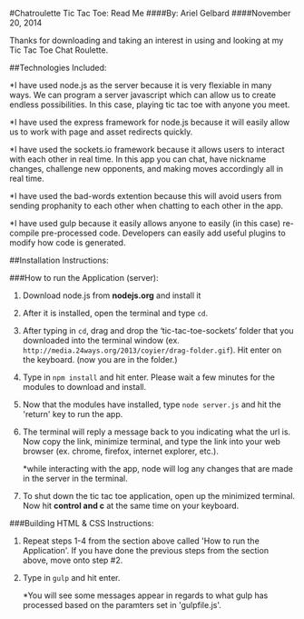 #Chatroulette Tic Tac Toe: Read Me
####By: Ariel Gelbard
####November 20, 2014

Thanks for downloading and taking an interest in using and looking at my Tic Tac Toe Chat Roulette.

##Technologies Included:

*I have used node.js as the server because it is very flexiable in many ways. We can program a server javascript which can allow us to create endless possibilities. In this case, playing tic tac toe with anyone you meet.

*I have used the express framework for node.js because it will easily allow us to work with page and asset redirects quickly.

*I have used the sockets.io framework because it allows users to interact with each other in real time. In this app you can chat, have nickname changes, challenge new opponents, and making moves accordingly all in real time.

*I have used the bad-words extention because this will avoid users from sending prophanity to each other when chatting to each other in the app.

*I have used gulp because it easily allows anyone to easily (in this case) re-compile pre-processed code. Developers can easily add useful plugins to modify how code is generated.



##Installation Instructions:

###How to run the Application (server):

1. Download node.js from **nodejs.org** and install it

2. After it is installed, open the terminal and type ```cd```.

3. After typing in ```cd```, drag and drop the ‘tic-tac-toe-sockets’ folder that you downloaded into the terminal window (ex. ```http://media.24ways.org/2013/coyier/drag-folder.gif```). Hit enter on the keyboard. (now you are in the folder.)

4. Type in ```npm install``` and hit enter. Please wait a few minutes for the modules to download and install.

5. Now that the modules have installed, type ```node server.js``` and hit the 'return' key to run the app.

6. The terminal will reply a message back to you indicating what the url is. Now copy the link, minimize terminal, and type the link into your web browser (ex. chrome, firefox, internet explorer, etc.). 

	*while interacting with the app, node will log any changes that are made in the server in the terminal.

7. To shut down the tic tac toe application, open up the minimized terminal. Now hit **control and c** at the same time on your keyboard.


###Building HTML & CSS Instructions:

1. Repeat steps 1-4 from the section above called 'How to run the Application'. If you have done the previous steps from the section above, move onto step #2.

2. Type in ```gulp``` and hit enter. 

	*You will see some messages appear in regards to what gulp has processed based on the paramters set in 'gulpfile.js'.